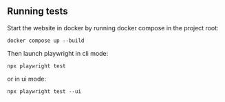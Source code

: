 <!--
SPDX-FileCopyrightText: 2024 The Aalto Grades Developers

SPDX-License-Identifier: MIT
-->

## Running tests

Start the website in docker by running docker compose in the project root:

```
docker compose up --build
```

Then launch playwright in cli mode:

```
npx playwright test
```

or in ui mode:

```
npx playwright test --ui
```
